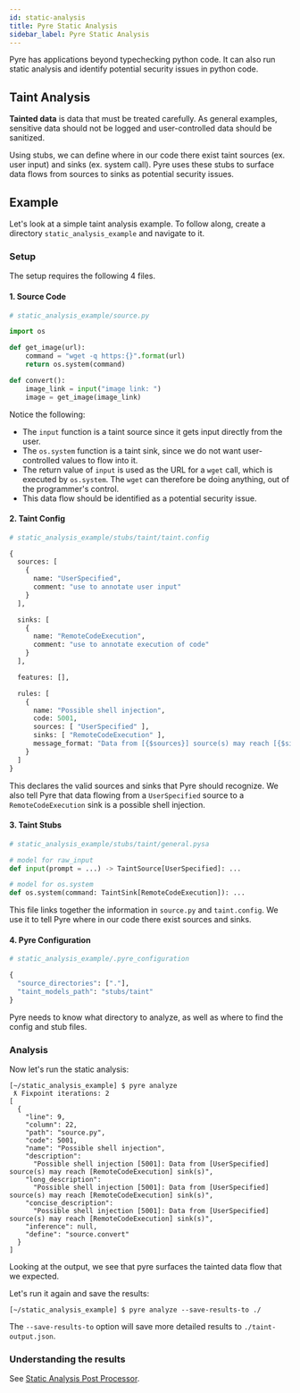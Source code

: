 ```yaml
---
id: static-analysis
title: Pyre Static Analysis
sidebar_label: Pyre Static Analysis
---
```


Pyre has applications beyond typechecking python code. It can also run static
analysis and identify potential security issues in python code.

## Taint Analysis

**Tainted data** is data that must be treated carefully. As general examples,
sensitive data should not be logged and user-controlled data should be sanitized.

Using stubs, we can define where in our code there exist taint sources
(ex. user input) and sinks (ex. system call). Pyre uses these stubs to surface
data flows from sources to sinks as potential security issues.

## Example

Let's look at a simple taint analysis example. To follow along, create a
directory `static_analysis_example` and navigate to it.

### Setup

The setup requires the following 4 files.

#### 1. Source Code

```python
# static_analysis_example/source.py

import os

def get_image(url):
    command = "wget -q https:{}".format(url)
    return os.system(command)

def convert():
    image_link = input("image link: ")
    image = get_image(image_link)
```

Notice the following:
* The `input` function is a taint source since it gets input directly from
  the user.
* The `os.system` function is a taint sink, since we do not want user-controlled
  values to flow into it.
* The return value of `input` is used as the URL for a `wget` call, which is
  executed by `os.system`. The `wget` can therefore be doing anything, out of
  the programmer's control.
* This data flow should be identified as a potential security issue.

#### 2. Taint Config

```python
# static_analysis_example/stubs/taint/taint.config

{
  sources: [
    {
      name: "UserSpecified",
      comment: "use to annotate user input"
    }
  ],

  sinks: [
    {
      name: "RemoteCodeExecution",
      comment: "use to annotate execution of code"
    }
  ],

  features: [],

  rules: [
    {
      name: "Possible shell injection",
      code: 5001,
      sources: [ "UserSpecified" ],
      sinks: [ "RemoteCodeExecution" ],
      message_format: "Data from [{$sources}] source(s) may reach [{$sinks}] sink(s)"
    }
  ]
}
```

This declares the valid sources and sinks that Pyre should recognize. We
also tell Pyre that data flowing from a `UserSpecified` source to a
`RemoteCodeExecution` sink is a possible shell injection.

#### 3. Taint Stubs

```python
# static_analysis_example/stubs/taint/general.pysa

# model for raw_input
def input(prompt = ...) -> TaintSource[UserSpecified]: ...

# model for os.system
def os.system(command: TaintSink[RemoteCodeExecution]): ...
```

This file links together the information in `source.py` and `taint.config`. We
use it to tell Pyre where in our code there exist sources and sinks.

#### 4. Pyre Configuration

```python
# static_analysis_example/.pyre_configuration

{
  "source_directories": ["."],
  "taint_models_path": "stubs/taint"
}
```

Pyre needs to know what directory to analyze, as well as where to find the config
and stub files.

### Analysis

Now let's run the static analysis:

```shell
[~/static_analysis_example] $ pyre analyze
 ƛ Fixpoint iterations: 2
[
  {
    "line": 9,
    "column": 22,
    "path": "source.py",
    "code": 5001,
    "name": "Possible shell injection",
    "description":
      "Possible shell injection [5001]: Data from [UserSpecified] source(s) may reach [RemoteCodeExecution] sink(s)",
    "long_description":
      "Possible shell injection [5001]: Data from [UserSpecified] source(s) may reach [RemoteCodeExecution] sink(s)",
    "concise_description":
      "Possible shell injection [5001]: Data from [UserSpecified] source(s) may reach [RemoteCodeExecution] sink(s)",
    "inference": null,
    "define": "source.convert"
  }
]
```

Looking at the output, we see that pyre surfaces the tainted data flow that we
expected.

Let's run it again and save the results:

```shell
[~/static_analysis_example] $ pyre analyze --save-results-to ./
```

The `--save-results-to` option will save more detailed results to
`./taint-output.json`.

### Understanding the results

See [Static Analysis Post Processor](./static-analysis-post-processor.html).
